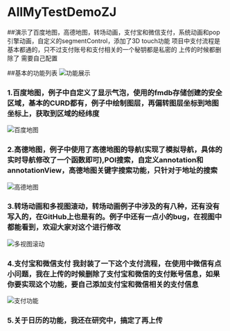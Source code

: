 #  AllMyTestDemoZJ
##演示了百度地图，高德地图，转场动画，支付宝和微信支付，系统动画和pop引擎动画，自定义的segmentControl，添加了3D touch功能
项目中支付流程是基本都通的，只不过支付账号和支付相关的一个秘钥都是私密的 上传的时候都删除了 需要自己配置

##基本的功能列表
![功能展示](https://github.com/zhangjiang1203/AllMyTestDemoZJ/blob/master/Recourses/content.PNG "功能展示")


### 1.百度地图，例子中自定义了显示气泡，使用的fmdb存储创建的安全区域，基本的CURD都有，例子中绘制图层，再偏转图层坐标到地图坐标上，获取到区域的经纬度
  
![百度地图](https://github.com/zhangjiang1203/AllMyTestDemoZJ/blob/master/Recourses/%E7%99%BE%E5%BA%A6%E5%9C%B0%E5%9B%BE.gif "百度地图功能展示")


### 2.高德地图，例子中使用了高德地图的导航(实现了模拟导航，具体的实时导航修改了一个函数即可),POI搜索，自定义annotation和annotationView，高德地图关键字搜索功能，只针对于地址的搜索
  
![高德地图](https://github.com/zhangjiang1203/AllMyTestDemoZJ/blob/master/Recourses/%E9%AB%98%E5%BE%B7%E5%9C%B0%E5%9B%BE.gif "高德地图功能展示")


### 3.转场动画和多视图滚动，转场动画例子中涉及的有八种，还有没有写入的，在GitHub上也是有的。例子中还有一点小的bug，在视图中都能看到，欢迎大家对这个进行修改
  
![多视图滚动](https://github.com/zhangjiang1203/AllMyTestDemoZJ/blob/master/Recourses/%E5%A4%9A%E8%A7%86%E5%9B%BE%E6%BB%9A%E5%8A%A8.gif "多视图滚动功能")


### 4.支付宝和微信支付 我封装了一下这个支付流程，在使用中微信有点小问题，我在上传的时候删除了支付宝和微信的支付账号信息，如果你要实现这个功能，要自己添加支付宝和微信相关的支付信息
  
![支付功能](https://github.com/zhangjiang1203/AllMyTestDemoZJ/blob/master/Recourses/%E6%94%AF%E4%BB%98%E6%96%B9%E5%BC%8F.gif "支付功能")


### 5.关于日历的功能，我还在研究中，搞定了再上传

